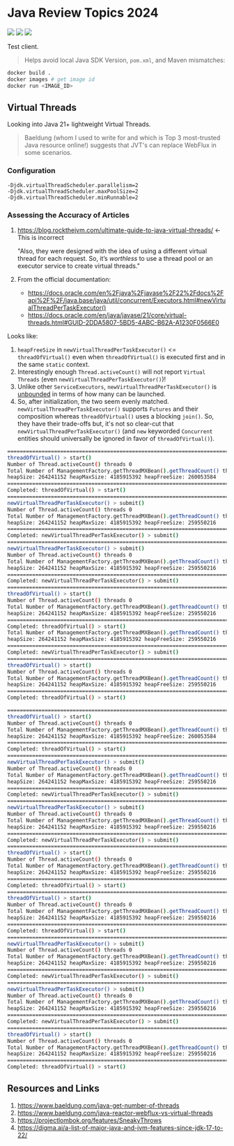# Java Review Topics 2024

[![](https://img.shields.io/badge/Maven-3.9.6-white.svg)](https://maven.apache.org/download.cgi)
[![](https://img.shields.io/badge/Docker-blue.svg)](https://www.docker.com/)
[![](https://img.shields.io/badge/Java-1.22-blue.svg)](https://www.oracle.com/java/technologies/downloads/#java22)

Test client.

> Helps avoid local Java SDK Version, `pom.xml`, and Maven mismatches:

```bash
docker build .
docker images # get image id
docker run <IMAGE_ID>
```

## Virtual Threads

Looking into Java 21+ lightweight Virtual Threads.

> Baeldung (whom I used to write for and which is Top 3 most-trusted Java resource online!) suggests that JVT's can replace WebFlux in some scenarios.

### Configuration

```
-Djdk.virtualThreadScheduler.parallelism=2
-Djdk.virtualThreadScheduler.maxPoolSize=2
-Djdk.virtualThreadScheduler.minRunnable=2
```

### Assessing the Accuracy of Articles

1. https://blog.rockthejvm.com/ultimate-guide-to-java-virtual-threads/ <- This is incorrect 

   "Also, they were designed with the idea of using a different virtual thread for each request. So, it’s *worthless* to use a thread pool or an executor service to create virtual threads."

2. From the official documentation: 
   * https://docs.oracle.com/en%2Fjava%2Fjavase%2F22%2Fdocs%2Fapi%2F%2F/java.base/java/util/concurrent/Executors.html#newVirtualThreadPerTaskExecutor() 
   * https://docs.oracle.com/en/java/javase/21/core/virtual-threads.html#GUID-2DDA5807-5BD5-4ABC-B62A-A1230F0566E0

Looks like:

1. `heapFreeSize` in `newVirtualThreadPerTaskExecutor()` <= `threadOfVirtual()` even when `threadOfVirtual()` is executed first and in the same `static` context.
2. Interestingly enough `Thread.activeCount()` will not report `Virtual Threads` (even `newVirtualThreadPerTaskExecutor()`)!
3. Unlike other `ServiceExecutors`, `newVirtualThreadPerTaskExecutor()` is [unbounded](https://docs.oracle.com/en%2Fjava%2Fjavase%2F22%2Fdocs%2Fapi%2F%2F/java.base/java/util/concurrent/Executors.html#newVirtualThreadPerTaskExecutor()) in terms of how many can be launched.
4. So, after initialization, the two seem evenly matched. `newVirtualThreadPerTaskExecutor()` supports `Futures` and their composition whereas `threadOfVirtual()` uses a blocking `join()`. So, they have their trade-offs but, it's not so clear-cut that `newVirtualThreadPerTaskExecutor()` (and `new` keyworded `Concurrent` entities should universally be ignored in favor of `threadOfVirtual()`).

```bash
====================================================================================================
threadOfVirtual() > start()
Number of Thread.activeCount() threads 0
Total Number of ManagementFactory.getThreadMXBean().getThreadCount() threads 9
heapSize: 264241152 heapMaxSize: 4185915392 heapFreeSize: 260053584
====================================================================================================
Completed: threadOfVirtual() > start()
====================================================================================================
newVirtualThreadPerTaskExecutor() > submit()
Number of Thread.activeCount() threads 0
Total Number of ManagementFactory.getThreadMXBean().getThreadCount() threads 9
heapSize: 264241152 heapMaxSize: 4185915392 heapFreeSize: 259550216
====================================================================================================
Completed: newVirtualThreadPerTaskExecutor() > submit()
====================================================================================================
newVirtualThreadPerTaskExecutor() > submit()
Number of Thread.activeCount() threads 0
Total Number of ManagementFactory.getThreadMXBean().getThreadCount() threads 9
heapSize: 264241152 heapMaxSize: 4185915392 heapFreeSize: 259550216
====================================================================================================
Completed: newVirtualThreadPerTaskExecutor() > submit()
====================================================================================================
threadOfVirtual() > start()
Number of Thread.activeCount() threads 0
Total Number of ManagementFactory.getThreadMXBean().getThreadCount() threads 9
heapSize: 264241152 heapMaxSize: 4185915392 heapFreeSize: 259550216
====================================================================================================
Completed: threadOfVirtual() > start()
Total Number of ManagementFactory.getThreadMXBean().getThreadCount() threads 9
heapSize: 264241152 heapMaxSize: 4185915392 heapFreeSize: 259550216
====================================================================================================
Completed: newVirtualThreadPerTaskExecutor() > submit()
====================================================================================================
threadOfVirtual() > start()
Number of Thread.activeCount() threads 0
Total Number of ManagementFactory.getThreadMXBean().getThreadCount() threads 9
heapSize: 264241152 heapMaxSize: 4185915392 heapFreeSize: 259550216
====================================================================================================
Completed: threadOfVirtual() > start()
```
```bash
====================================================================================================
threadOfVirtual() > start()
Number of Thread.activeCount() threads 0
Total Number of ManagementFactory.getThreadMXBean().getThreadCount() threads 9
heapSize: 264241152 heapMaxSize: 4185915392 heapFreeSize: 260053584
====================================================================================================
Completed: threadOfVirtual() > start()
====================================================================================================
newVirtualThreadPerTaskExecutor() > submit()
Number of Thread.activeCount() threads 0
Total Number of ManagementFactory.getThreadMXBean().getThreadCount() threads 9
heapSize: 264241152 heapMaxSize: 4185915392 heapFreeSize: 259550216
====================================================================================================
Completed: newVirtualThreadPerTaskExecutor() > submit()
====================================================================================================
newVirtualThreadPerTaskExecutor() > submit()
Number of Thread.activeCount() threads 0
Total Number of ManagementFactory.getThreadMXBean().getThreadCount() threads 9
heapSize: 264241152 heapMaxSize: 4185915392 heapFreeSize: 259550216
====================================================================================================
Completed: newVirtualThreadPerTaskExecutor() > submit()
====================================================================================================
threadOfVirtual() > start()
Number of Thread.activeCount() threads 0
Total Number of ManagementFactory.getThreadMXBean().getThreadCount() threads 9
heapSize: 264241152 heapMaxSize: 4185915392 heapFreeSize: 259550216
====================================================================================================
Completed: threadOfVirtual() > start()
====================================================================================================
threadOfVirtual() > start()
Number of Thread.activeCount() threads 0
Total Number of ManagementFactory.getThreadMXBean().getThreadCount() threads 9
heapSize: 264241152 heapMaxSize: 4185915392 heapFreeSize: 259550216
====================================================================================================
Completed: threadOfVirtual() > start()
====================================================================================================
newVirtualThreadPerTaskExecutor() > submit()
Number of Thread.activeCount() threads 0
Total Number of ManagementFactory.getThreadMXBean().getThreadCount() threads 9
heapSize: 264241152 heapMaxSize: 4185915392 heapFreeSize: 259550216
====================================================================================================
Completed: newVirtualThreadPerTaskExecutor() > submit()
====================================================================================================
newVirtualThreadPerTaskExecutor() > submit()
Number of Thread.activeCount() threads 0
Total Number of ManagementFactory.getThreadMXBean().getThreadCount() threads 9
heapSize: 264241152 heapMaxSize: 4185915392 heapFreeSize: 259550216
====================================================================================================
Completed: newVirtualThreadPerTaskExecutor() > submit()
====================================================================================================
threadOfVirtual() > start()
Number of Thread.activeCount() threads 0
Total Number of ManagementFactory.getThreadMXBean().getThreadCount() threads 9
heapSize: 264241152 heapMaxSize: 4185915392 heapFreeSize: 259550216
====================================================================================================
Completed: threadOfVirtual() > start()
```

## Resources and Links

1. https://www.baeldung.com/java-get-number-of-threads
2. https://www.baeldung.com/java-reactor-webflux-vs-virtual-threads
3. https://projectlombok.org/features/SneakyThrows
4. https://digma.ai/a-list-of-major-java-and-jvm-features-since-jdk-17-to-22/